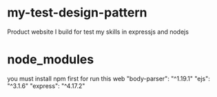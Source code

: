 # my-test-design-pattern
Product website I build for test my skills in expressjs and nodejs

# node_modules
you must install npm first for run this web
"body-parser": "^1.19.1"
"ejs": "^3.1.6"
"express": "^4.17.2"
